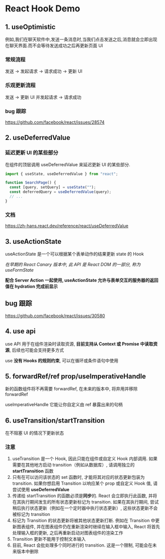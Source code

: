 # React Hook Demo

## 1. useOptimistic

例如,我们在聊天软件中,发送一条消息时,当我们点击发送之后,消息就会立即出现在聊天界面.而不会等待发送成功之后再更新页面 UI

### 常规流程

发送 -> 发起请求 -> 请求成功 -> 更新 UI

### 乐观更新流程

发送 -> 更新 UI 并发起请求 -> 请求成功

### bug 跟踪

https://github.com/facebook/react/issues/28574

## 2. useDeferredValue

### 延迟更新 UI 的某些部分

在组件的顶层调用 useDeferredValue 来延迟更新 UI 的某些部分.

```jsx
import { useState, useDeferredValue } from "react";

function SearchPage() {
  const [query, setQuery] = useState("");
  const deferredQuery = useDeferredValue(query);
  // ...
}
```

### 文档

https://zh-hans.react.dev/reference/react/useDeferredValue

## 3. useActionState

useActionState 是一个可以根据某个表单动作的结果更新 state 的 Hook

_在早期的 React Canary 版本中, 此 API 是 React DOM 的一部分, 称为 useFormState_

**配合 Server Action 一起使用, useActionState 允许与表单交互的服务器的返回值在 hydration 完成前显示**

## bug 跟踪

https://github.com/facebook/react/issues/30580

## 4. use api

use API 用于在组件渲染时读取资源, **目前支持从 Context 或 Promise 中读取资源**, 后续也可能会支持更多方式

use **没有 Hooks 的规则约束**, 可以在循环或条件语句中使用

## 5. forwardRef/ref prop/useImperativeHandle

新的函数组件将不再需要 forwardRef, 在未来的版本中, 将弃用并移除 forwardRef

useImperativeHandle 它能让你自定义由 ref 暴露出来的句柄

## 6. useTransition/startTransition

在不阻塞 UI 的情况下更新状态

### 注意

1. useTransition 是一个 Hook, 因此只能在组件或自定义 Hook 内部调用. 如果需要在其他地方启动 transition（例如从数据库）, 请调用独立的 **startTransition** 函数
2. 只有在可以访问该状态的 set 函数时, 才能将其对应的状态更新包装为 transition. 如果你想启用 Transition 以响应某个 prop 或自定义 Hook 值, 请尝试使用 **useDeferredValue**
3. 传递给 startTransition 的函数必须是**同步**的. React 会立即执行此函数, 并将在其执行期间发生的所有状态更新标记为 transition. 如果在其执行期间, 尝试稍后执行状态更新（例如在一个定时器中执行状态更新）, 这些状态更新不会被标记为 transition
4. 标记为 Transition 的状态更新将被其他状态更新打断. 例如在 Transition 中更新图表组件, 并在图表组件仍在重新渲染时继续在输入框中输入, React 将首先处理输入框的更新, 之后再重新启动对图表组件的渲染工作
5. Transition 更新不能用于控制文本输入
6. 目前, React 会批处理多个同时进行的 transition. 这是一个限制, 可能会在未来版本中删除
